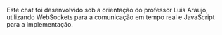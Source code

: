 <p style = text-align: justify>Este chat foi desenvolvido sob a orientação do professor Luis Araujo, utilizando WebSockets para a comunicação em tempo real e JavaScript para a implementação.</p>
